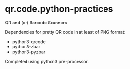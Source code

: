 # qr.code.python-practices
QR and (or) Barcode Scanners

Dependencies for pretty QR code in at least of PNG format:
* python3-qrcode
* python3-zbar
* python3-pyzbar

Completed using python3 pre-processor.
